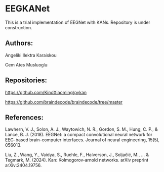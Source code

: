 # EEGKANet
This is a trial implementation of EEGNet with KANs. Repository is under construction.

## Authors: 
Angeliki Ilektra Karaiskou

Cem Ates Musluoglu

## Repositories:
https://github.com/KindXiaoming/pykan

https://github.com/braindecode/braindecode/tree/master

## References:
Lawhern, V. J., Solon, A. J., Waytowich, N. R., Gordon, S. M., Hung, C. P., & Lance, B. J. (2018). EEGNet: a compact convolutional neural network for EEG-based brain–computer interfaces. Journal of neural engineering, 15(5), 056013.

Liu, Z., Wang, Y., Vaidya, S., Ruehle, F., Halverson, J., Soljačić, M., ... & Tegmark, M. (2024). Kan: Kolmogorov-arnold networks. arXiv preprint arXiv:2404.19756.


